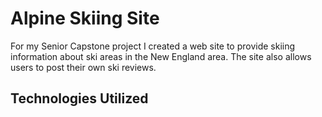 # Alpine Skiing Site

For my Senior Capstone project I created a web site to provide skiing information about ski areas in the New England area. The site also allows users to post their own ski reviews.

## Technologies Utilized
